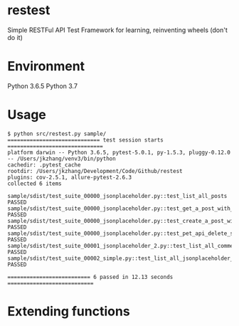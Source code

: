# restest
Simple RESTFul API Test Framework for learning, reinventing wheels (don't do it)

# Environment

Python 3.6.5
Python 3.7

# Usage


```
$ python src/restest.py sample/
============================= test session starts ==============================
platform darwin -- Python 3.6.5, pytest-5.0.1, py-1.5.3, pluggy-0.12.0 -- /Users/jkzhang/venv3/bin/python
cachedir: .pytest_cache
rootdir: /Users/jkzhang/Development/Code/Github/restest
plugins: cov-2.5.1, allure-pytest-2.6.3
collected 6 items

sample/sdist/test_suite_00000_jsonplaceholder.py::test_list_all_posts PASSED
sample/sdist/test_suite_00000_jsonplaceholder.py::test_get_a_post_with_id_1 PASSED
sample/sdist/test_suite_00000_jsonplaceholder.py::test_create_a_post_with_userid_1 PASSED
sample/sdist/test_suite_00000_jsonplaceholder.py::test_pet_api_delete_success___http_201 PASSED
sample/sdist/test_suite_00001_jsonplaceholder_2.py::test_list_all_comment_of_post_1 PASSED
sample/sdist/test_suite_00002_simple.py::test_list_all_jsonplaceholder_posts PASSED

========================== 6 passed in 12.13 seconds ===========================
```

# Extending functions

